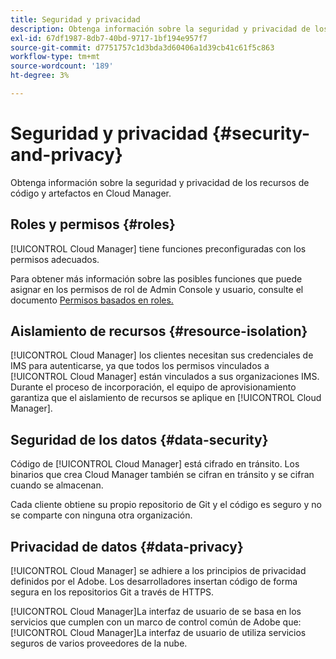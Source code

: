 ```yaml
---
title: Seguridad y privacidad
description: Obtenga información sobre la seguridad y privacidad de los recursos de código y artefactos en Cloud Manager.
exl-id: 67df1987-8db7-40bd-9717-1bf194e957f7
source-git-commit: d7751757c1d3bda3d60406a1d39cb41c61f5c863
workflow-type: tm+mt
source-wordcount: '189'
ht-degree: 3%

---
```



# Seguridad y privacidad {#security-and-privacy}

Obtenga información sobre la seguridad y privacidad de los recursos de código y artefactos en Cloud Manager.

## Roles y permisos {#roles}

[!UICONTROL Cloud Manager] tiene funciones preconfiguradas con los permisos adecuados.

Para obtener más información sobre las posibles funciones que puede asignar en los permisos de rol de Admin Console y usuario, consulte el documento [Permisos basados en roles.](/help/requirements/role-based-permissions.md)

## Aislamiento de recursos {#resource-isolation}

[!UICONTROL Cloud Manager] los clientes necesitan sus credenciales de IMS para autenticarse, ya que todos los permisos vinculados a [!UICONTROL Cloud Manager] están vinculados a sus organizaciones IMS. Durante el proceso de incorporación, el equipo de aprovisionamiento garantiza que el aislamiento de recursos se aplique en [!UICONTROL Cloud Manager].

## Seguridad de los datos {#data-security}

Código de [!UICONTROL Cloud Manager] está cifrado en tránsito. Los binarios que crea Cloud Manager también se cifran en tránsito y se cifran cuando se almacenan.

Cada cliente obtiene su propio repositorio de Git y el código es seguro y no se comparte con ninguna otra organización.

## Privacidad de datos {#data-privacy}

[!UICONTROL Cloud Manager] se adhiere a los principios de privacidad definidos por el Adobe. Los desarrolladores insertan código de forma segura en los repositorios Git a través de HTTPS.

[!UICONTROL Cloud Manager]La interfaz de usuario de se basa en los servicios que cumplen con un marco de control común de Adobe que: [!UICONTROL Cloud Manager]La interfaz de usuario de utiliza servicios seguros de varios proveedores de la nube.
